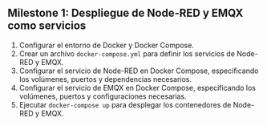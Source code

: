 ## Milestone 1: Despliegue de Node-RED y EMQX como servicios

1. Configurar el entorno de Docker y Docker Compose.
2. Crear un archivo `docker-compose.yml` para definir los servicios de Node-RED y EMQX.
3. Configurar el servicio de Node-RED en Docker Compose, especificando los volúmenes, puertos y dependencias necesarios.
4. Configurar el servicio de EMQX en Docker Compose, especificando los volúmenes, puertos y configuraciones necesarias.
5. Ejecutar `docker-compose up` para desplegar los contenedores de Node-RED y EMQX.
